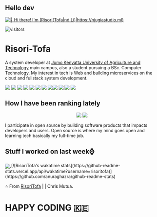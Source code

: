 ## Hello dev
[<img src="https://raw.githubusercontent.com/Raymo111/Raymo111/master/intro.gif" alt="👋 Hi there! I'm (Risori(Tofa|nd Li)|https://njugiastudio.ml)" title="👋 Hi there! I'm (Chris Mutua|RisoriTofa)|https://njugiastudio.ml)"/>](https://njugiastudio.ml/)

![visitors](https://visitor-badge-reloaded.herokuapp.com/badge?page_id=reactifyStudio&color=00cf00)


# Risori-Tofa
A system developer at [Jomo Kenyatta University of Agriculture and Technology](https://jkuat.ac.ke) main campus, also a student pursuing a BSc. Computer Technology. My interest in tech is Web and building microservices on the cloud and fullstack system development.


<img src="https://img.shields.io/badge/node.js%20-%2343853D.svg?&style=for-the-badge&logo=node.js&logoColor=white"/> <img src="https://img.shields.io/badge/javascript%20-%23323330.svg?&style=for-the-badge&logo=javascript&logoColor=%23F7DF1E"/> <img src="https://img.shields.io/badge/typescript%20-%23007ACC.svg?&style=for-the-badge&logo=typescript&logoColor=white"/> <img src="https://img.shields.io/badge/python%20-%2314354C.svg?&style=for-the-badge&logo=python&logoColor=white"/> <img src="https://img.shields.io/badge/express.js%20-%23404d59.svg?&style=for-the-badge"/> <img src="https://img.shields.io/badge/react%20-%2320232a.svg?&style=for-the-badge&logo=react&logoColor=%2361DAFB"/> <img src="https://img.shields.io/badge/redux%20-%23593d88.svg?&style=for-the-badge&logo=redux&logoColor=white"/> <img src="https://img.shields.io/badge/django%20-%23092E20.svg?&style=for-the-badge&logo=django&logoColor=white"/><img src="https://img.shields.io/badge/nestjs%20-%23E0234E.svg?&style=for-the-badge&logo=nestjs&logoColor=white" /> <img src="https://img.shields.io/badge/firebase%20-%23039BE5.svg?&style=for-the-badge&logo=firebase"/> <img src ="https://img.shields.io/badge/postgres-%23316192.svg?&style=for-the-badge&logo=postgresql&logoColor=white"/> <img src ="https://img.shields.io/badge/MongoDB-%234ea94b.svg?&style=for-the-badge&logo=mongodb&logoColor=white"/>


## How I have been ranking lately
<p align="center">
  <img src="https://github-readme-stats.vercel.app/api?username=RisoriTofa&show_icons=true&theme=tokyonight" />
  <img src="https://github-readme-stats.vercel.app/api/top-langs/?username=RisoriTofa&hide=HTML&count_private=true&theme=tokyonight">
</p>
I participate in open source by building software products that impacts developers and users.
Open source is where my mind goes open and learning tech basically my full-time job. 
<br>

<!--
<p align="center">
  <a href="https://github.com/RisoriTofa?tab=followers">
    <img src="https://img.shields.io/github/followers/RisoriTofa?label=Followers&logo=GitHub&style=for-the-badge" alt="GitHub badge" />
  </a>
  <a href="http://twitter.com/RisoriTofa">
    <img src="https://img.shields.io/twitter/follow/RisoriTofa?label=Twitter&logo=twitter&style=for-the-badge" />
  </a>
</p>
-->

## Stuff I worked on last week⌚
<a href="https://github.com/anuraghazra/github-readme-stats">
<img align="center" src="https://github-readme-stats.vercel.app/api/wakatime?username=@risoritofa&compact=True"/>
</a>
[![RisoriTofa's wakatime stats](https://github-readme-stats.vercel.app/api/wakatime?username=risoritofa)](https://github.com/anuraghazra/github-readme-stats)

⭐ From [RisoriTofa](https://github.com/RisoriTofa) | | Chris Mutua.
# HAPPY CODING :kenya:
